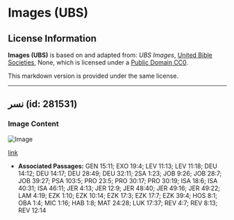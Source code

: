 # Images (UBS)

## License Information

**Images (UBS)** is based on and adapted from: _UBS Images_, [United Bible Societies](https://unitedbiblesocieties.org/), None, which is licensed under a [Public Domain CC0](https://creativecommons.org/public-domain/cc0/).

This markdown version is provided under the same license.



--------------------------------

## نسر (id: 281531)

### Image Content

![Image](https://cdn.aquifer.bible/aquifer-content/resources/Media/WEB-0673_vulture.jpg)

[link](https://cdn.aquifer.bible/aquifer-content/resources/Media/WEB-0673_vulture.jpg)

* **Associated Passages:** GEN 15:11; EXO 19:4; LEV 11:13; LEV 11:18; DEU 14:12; DEU 14:17; DEU 28:49; DEU 32:11; 2SA 1:23; JOB 9:26; JOB 28:7; JOB 39:27; PSA 103:5; PRO 23:5; PRO 30:17; PRO 30:19; ISA 18:6; ISA 40:31; ISA 46:11; JER 4:13; JER 12:9; JER 48:40; JER 49:16; JER 49:22; LAM 4:19; EZK 1:10; EZK 10:14; EZK 17:3; EZK 17:7; EZK 39:4; HOS 8:1; OBA 1:4; MIC 1:16; HAB 1:8; MAT 24:28; LUK 17:37; REV 4:7; REV 8:13; REV 12:14

